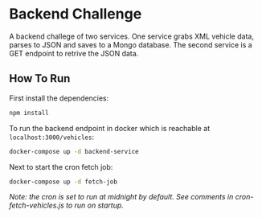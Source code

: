 # Backend Challenge

A backend challege of two services. One service grabs XML vehicle data, parses to JSON and saves to a Mongo database. The second service is a GET endpoint to retrive the JSON data.

## How To Run

First install the dependencies:

```bash
npm install
```

To run the backend endpoint in docker which is reachable at ```localhost:3000/vehicles```:

```bash
docker-compose up -d backend-service
```

Next to start the cron fetch job:

```bash
docker-compose up -d fetch-job
```

*Note: the cron is set to run at midnight by default. See comments in cron-fetch-vehicles.js to run on startup.*
